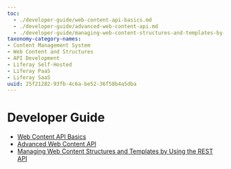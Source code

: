 ```yaml
---
toc:
  - ./developer-guide/web-content-api-basics.md
  - ./developer-guide/advanced-web-content-api.md
  - ./developer-guide/managing-web-content-structures-and-templates-by-using-the-rest-api.md
taxonomy-category-names:
- Content Management System
- Web Content and Structures
- API Development
- Liferay Self-Hosted
- Liferay PaaS
- Liferay SaaS
uuid: 25f21282-93fb-4c6a-be52-36f58b4a5dba
---
```

# Developer Guide

- [Web Content API Basics](./developer-guide/web-content-api-basics.md)
- [Advanced Web Content API](./developer-guide/advanced-web-content-api.md)
- [Managing Web Content Structures and Templates by Using the REST API](./developer-guide/managing-web-content-structures-and-templates-by-using-the-rest-api.md)